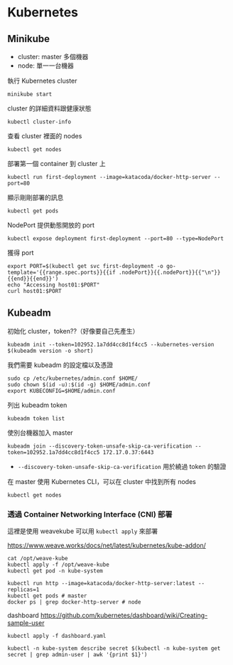 # Kubernetes

## Minikube

- cluster: master 多個機器
- node: 單一一台機器



執行 Kubernetes cluster

```shell
minikube start
```



cluster 的詳細資料跟健康狀態

```shell
kubectl cluster-info
```



查看 cluster 裡面的 nodes

```shell
kubectl get nodes
```



部署第一個 container 到 cluster 上

```shell
kubectl run first-deployment --image=katacoda/docker-http-server --port=80
```



顯示剛剛部署的訊息

```shell
kubectl get pods
```



NodePort 提供動態開放的 port

```shell
kubectl expose deployment first-deployment --port=80 --type=NodePort
```



獲得 port

```shell
export PORT=$(kubectl get svc first-deployment -o go-template='{{range.spec.ports}}{{if .nodePort}}{{.nodePort}}{{"\n"}}{{end}}{{end}}')
echo "Accessing host01:$PORT"
curl host01:$PORT
```



## Kubeadm

初始化 cluster，token??（好像要自己先產生）

```shell
kubeadm init --token=102952.1a7dd4cc8d1f4cc5 --kubernetes-version $(kubeadm version -o short)
```



我們需要 kubeadm 的設定檔以及憑證

```shell
sudo cp /etc/kubernetes/admin.conf $HOME/
sudo chown $(id -u):$(id -g) $HOME/admin.conf
export KUBECONFIG=$HOME/admin.conf
```



列出 kubeadm token

```shell
kubeadm token list
```



使別台機器加入 master

```shell
kubeadm join --discovery-token-unsafe-skip-ca-verification --token=102952.1a7dd4cc8d1f4cc5 172.17.0.37:6443
```

- `--discovery-token-unsafe-skip-ca-verification` 用於繞過 token 的驗證



在 master 使用 Kubernetes CLI，可以在 cluster 中找到所有 nodes

```shell
kubectl get nodes
```



### 透過 Container Networking Interface (CNI) 部署

這裡是使用 weavekube 可以用 `kubectl apply` 來部署

https://www.weave.works/docs/net/latest/kubernetes/kube-addon/

```shell
cat /opt/weave-kube
kubectl apply -f /opt/weave-kube
kubectl get pod -n kube-system
```



```shell
kubectl run http --image=katacoda/docker-http-server:latest --replicas=1
kubectl get pods # master
docker ps | grep docker-http-server # node
```





dashboard https://github.com/kubernetes/dashboard/wiki/Creating-sample-user

```shell
kubectl apply -f dashboard.yaml
```



```shell
kubectl -n kube-system describe secret $(kubectl -n kube-system get secret | grep admin-user | awk '{print $1}')
```















